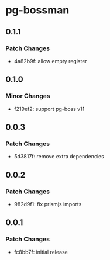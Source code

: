 # pg-bossman

## 0.1.1

### Patch Changes

- 4a82b9f: allow empty register

## 0.1.0

### Minor Changes

- f219ef2: support pg-boss v11

## 0.0.3

### Patch Changes

- 5d3817f: remove extra dependencies

## 0.0.2

### Patch Changes

- 982d9f1: fix prismjs imports

## 0.0.1

### Patch Changes

- fc8bb7f: initial release
